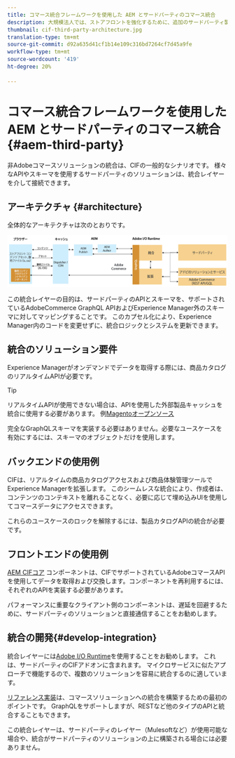```yaml
---
title: コマース統合フレームワークを使用した AEM とサードパーティのコマース統合
description: 大規模法人では、ストアフロントを強化するために、追加のサードパーティ製コマースソリューションが必要になる場合があります。I/O Runtime を使用してサードパーティのコマースソリューションを Adobe Experience Manager に接続する場合、コマース統合フレームワーク（CIF）をこのような統合シナリオで使用できます。
thumbnail: cif-third-party-architecture.jpg
translation-type: tm+mt
source-git-commit: d92a635d41cf1b14e109c316bd7264cf7d45a9fe
workflow-type: tm+mt
source-wordcount: '419'
ht-degree: 20%

---
```


# コマース統合フレームワークを使用した AEM とサードパーティのコマース統合 {#aem-third-party}

非Adobeコマースソリューションの統合は、CIFの一般的なシナリオです。 様々なAPIやスキーマを使用するサードパーティのソリューションは、統合レイヤーを介して接続できます。

## アーキテクチャ {#architecture}

全体的なアーキテクチャは次のとおりです。

![AEM と Magento 以外またはサードパーティとの統合アーキテクチャの概要](../assets//AEM_nonMagento_Architecture.png)

この統合レイヤーの目的は、サードパーティのAPIとスキーマを、サポートされているAdobeCommerce GraphQL APIおよびExperience Manager外のスキーマに対してマッピングすることです。 このカプセル化により、Experience Manager内のコードを変更せずに、統合ロジックとシステムを更新できます。

## 統合のソリューション要件

Experience Managerがオンデマンドでデータを取得する際には、商品カタログのリアルタイムAPIが必要です。

>[!TIP]
>
>リアルタイムAPIが使用できない場合は、APIを使用した外部製品キャッシュを統合に使用する必要があります。 例[Magentoオープンソース](https://magento.com/products/magento-open-source)

完全なGraphQLスキーマを実装する必要はありません。必要なユースケースを有効にするには、スキーマのオブジェクトだけを使用します。

## バックエンドの使用例

CIFは、リアルタイムの商品カタログアクセスおよび商品体験管理ツールでExperience Managerを拡張します。 このシームレスな統合により、作成者は、コンテンツのコンテキストを離れることなく、必要に応じて埋め込みUIを使用してコマースデータにアクセスできます。

これらのユースケースのロックを解除するには、製品カタログAPIの統合が必要です。

## フロントエンドの使用例

[AEM CIFコア](https://github.com/adobe/aem-core-cif-components) コンポーネントは、CIFでサポートされているAdobeコマースAPIを使用してデータを取得および交換します。コンポーネントを再利用するには、それぞれのAPIを実装する必要があります。

パフォーマンスに重要なクライアント側のコンポーネントは、遅延を回避するために、サードパーティのソリューションと直接通信することをお勧めします。

## 統合の開発{#develop-integration}

統合レイヤーには[Adobe I/O Runtime](https://www.adobe.io/apis/experienceplatform/runtime.html)を使用することをお勧めします。 これは、サードパーティのCIFアドオンに含まれます。 マイクロサービスに似たアプローチで機能するので、複数のソリューションを容易に統合するのに適しています。

[リファレンス実装](https://github.com/adobe/commerce-cif-graphql-integration-reference)は、コマースソリューションへの統合を構築するための最初のポイントです。 GraphQLをサポートしますが、RESTなど他のタイプのAPIと統合することもできます。

この統合レイヤーは、サードパーティのレイヤー（Mulesoftなど）が使用可能な場合や、統合がサードパーティのソリューションの上に構築される場合には必要ありません。
